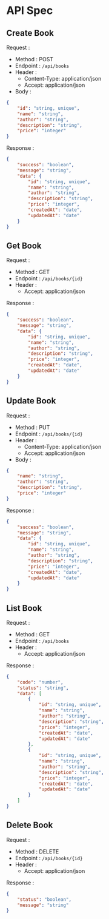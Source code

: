 # API Spec

## Create Book

Request :

-   Method : POST
-   Endpoint : `/api/books`
-   Header :
    -   Content-Type: application/json
    -   Accept: application/json
-   Body :

```json
{
    "id": "string, unique",
    "name": "string",
    "author": "string",
    "description": "string",
    "price": "integer"
}
```

Response :

```json
{
    "success": "boolean",
    "message": "string",
    "data": {
        "id": "string, unique",
        "name": "string",
        "author": "string",
        "description": "string",
        "price": "integer",
        "createdAt": "date",
        "updatedAt": "date"
    }
}
```

## Get Book

Request :

-   Method : GET
-   Endpoint : `/api/books/{id}`
-   Header :
    -   Accept: application/json

Response :

```json
{
    "success": "boolean",
    "message": "string",
    "data": {
        "id": "string, unique",
        "name": "string",
        "author": "string",
        "description": "string",
        "price": "integer",
        "createdAt": "date",
        "updatedAt": "date"
    }
}
```

## Update Book

Request :

-   Method : PUT
-   Endpoint : `/api/books/{id}`
-   Header :
    -   Content-Type: application/json
    -   Accept: application/json
-   Body :

```json
{
    "name": "string",
    "author": "string",
    "description": "string",
    "price": "integer"
}
```

Response :

```json
{
    "success": "boolean",
    "message": "string",
    "data": {
        "id": "string, unique",
        "name": "string",
        "author": "string",
        "description": "string",
        "price": "integer",
        "createdAt": "date",
        "updatedAt": "date"
    }
}
```

## List Book

Request :

-   Method : GET
-   Endpoint : `/api/books`
-   Header :
    -   Accept: application/json

Response :

```json
{
    "code": "number",
    "status": "string",
    "data": [
        {
            "id": "string, unique",
            "name": "string",
            "author": "string",
            "description": "string",
            "price": "integer",
            "createdAt": "date",
            "updatedAt": "date"
        },
        {
            "id": "string, unique",
            "name": "string",
            "author": "string",
            "description": "string",
            "price": "integer",
            "createdAt": "date",
            "updatedAt": "date"
        }
    ]
}
```

## Delete Book

Request :

-   Method : DELETE
-   Endpoint : `/api/books/{id}`
-   Header :
    -   Accept: application/json

Response :

```json
{
    "status": "boolean",
    "message": "string"
}
```

